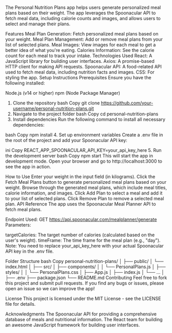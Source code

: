 The Personal Nutrition Plans app helps users generate personalized meal plans based on their weight. The app leverages the Spoonacular API to fetch meal data, including calorie counts and images, and allows users to select and manage their plans.

Features
Meal Plan Generation: Fetch personalized meal plans based on your weight.
Meal Plan Management: Add or remove meal plans from your list of selected plans.
Meal Images: View images for each meal to get a better idea of what you're eating.
Calories Information: See the calorie count for each meal to track your intake.
Technologies Used
React: A JavaScript library for building user interfaces.
Axios: A promise-based HTTP client for making API requests.
Spoonacular API: A food-related API used to fetch meal data, including nutrition facts and images.
CSS: For styling the app.
Setup Instructions
Prerequisites
Ensure you have the following installed:

Node.js (v14 or higher)
npm (Node Package Manager)
1. Clone the repository
bash
Copy
git clone https://github.com/your-username/personal-nutrition-plans.git
2. Navigate to the project folder
bash
Copy
cd personal-nutrition-plans
3. Install dependencies
Run the following command to install all necessary dependencies:

bash
Copy
npm install
4. Set up environment variables
Create a .env file in the root of the project and add your Spoonacular API key:

ini
Copy
REACT_APP_SPOONACULAR_API_KEY=your_api_key_here
5. Run the development server
bash
Copy
npm start
This will start the app in development mode. Open your browser and go to http://localhost:3000 to see the app in action.

How to Use
Enter your weight in the input field (in kilograms).
Click the Fetch Meal Plans button to generate personalized meal plans based on your weight.
Browse through the generated meal plans, which include meal titles, calorie information, and images.
Click Add Plan to select a meal and add it to your list of selected plans.
Click Remove Plan to remove a selected meal plan.
API Reference
The app uses the Spoonacular Meal Planner API to fetch meal plans.

Endpoint Used:
GET https://api.spoonacular.com/mealplanner/generate
Parameters:

targetCalories: The target number of calories (calculated based on the user's weight).
timeFrame: The time frame for the meal plan (e.g., "day").
Note: You need to replace your_api_key_here with your actual Spoonacular API key in the .env file.

Folder Structure
bash
Copy
personal-nutrition-plans/
│
├── public/
│   └── index.html
│
├── src/
│   ├── components/
│   │   └── PersonalPlans.js
│   ├── styles/
│   │   └── PersonalPlans.css
│   ├── App.js
│   ├── index.js
│   └── ...
│
├── .env
├── package.json
└── README.md
Contributing
Feel free to fork this project and submit pull requests. If you find any bugs or issues, please open an issue so we can improve the app!

License
This project is licensed under the MIT License - see the LICENSE file for details.

Acknowledgments
The Spoonacular API for providing a comprehensive database of meals and nutritional information.
The React team for building an awesome JavaScript framework for building user interfaces.